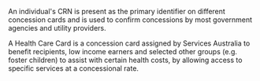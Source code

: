 An individual's CRN is present as the primary identifier on different concession cards and is used to confirm concessions by most government agencies and utility providers. 

A Health Care Card is a concession card assigned by Services Australia to benefit recipients, low income earners and selected other groups (e.g. foster children) to assist with certain health costs, by allowing access to specific services at a concessional rate.
